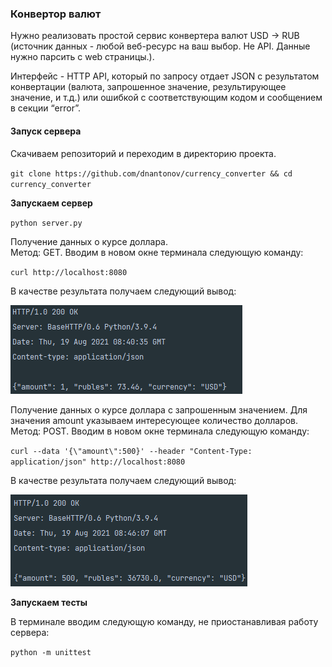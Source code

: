 ### Конвертор валют

Нужно реализовать простой сервис конвертера валют USD -> RUB (источник данных - любой веб-ресурс на ваш выбор. Не API. Данные нужно парсить с web страницы.).

Интерфейс - HTTP API, который по запросу отдает  JSON с результатом конвертации (валюта, запрошенное значение, результирующее значение, и т.д.) или ошибкой с соответствующим кодом и сообщением в секции “error”.

#### Запуск сервера

Скачиваем репозиторий и переходим в директорию проекта.

``git clone https://github.com/dnantonov/currency_converter && cd currency_converter``

**Запускаем сервер**

``python server.py``

Получение данных о курсе доллара.  
Метод: GET. Вводим в новом окне терминала следующую команду:

``curl http://localhost:8080``  

В качестве результата получаем следующий вывод:

![curl http://localhost:8080](screenshots/curl_get.png)

Получение данных о курсе доллара с запрошенным значением. Для значения amount указываем интересующее количество долларов.  
Метод: POST. Вводим в новом окне терминала следующую команду:

``curl --data '{\"amount\":500}' --header "Content-Type: application/json" http://localhost:8080``  

В качестве результата получаем следующий вывод:

![curl --data '{\"amount\":500}' --header "Content-Type: application/json" http://localhost:8080](screenshots/curl_post.png)

**Запускаем тесты**

В терминале вводим следующую команду, не приостанавливая работу сервера:

``python -m unittest``
